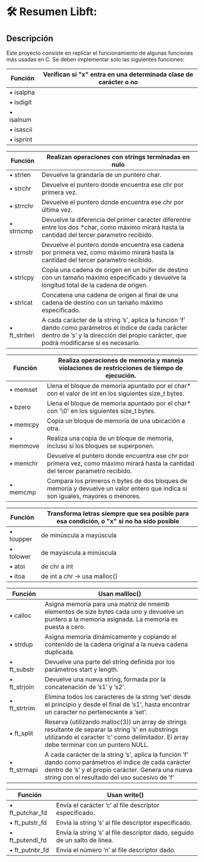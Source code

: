 # 🛠 Resumen Libft:

## Descripción 

Este proyecto consiste en replicar el funcionamiento de algunas funciones más usadas en C. 
Se deben implementar solo las siguientes funciones:


| Función  | Verifican si "x" entra en una determinada clase de carácter o no		|
|-------|-----------------------------------------------------------------------------------|
|• isalpha | |
|• isdigit | |
|• isalnum | |
|• isascii | |
|• isprint | |

| Función  | Realizan operaciones con strings terminadas en nulo		|
|-------|-----------------------------------------------------------------------------------|
|• strlen | Devuelve la grandaria de un puntero char. |
|• strchr | Devuelve el puntero donde encuentra ese chr por primera vez. |
|• strrchr | Devuelve el puntero donde encuentra ese chr por última vez.|
|• strncmp | Devuelve la diferencia del primer caracter diferentre entre los dos *char, como máximo mirará hasta la cantidad del tercer parametro recibido. |
|• strnstr | Devuelve el puntero donde encuentra esa cadena por primera vez, como máximo mirará hasta la cantidad del tercer parametro recibido. |
|• strlcpy | Copia una cadena de origen en un búfer de destino con un tamaño máximo especificado y devuelve la longitud total de la cadena de origen. |
|• strlcat | Concatena una cadena de origen al final de una cadena de destino con un tamaño máximo especificado. |
|• ft_striteri | A cada carácter de la string ’s’, aplica la función ’f’ dando como parámetros el índice de cada carácter dentro de ’s’ y la dirección del propio carácter, que podrá modificarse si es necesario. |

| Función  | Realiza operaciones de memoria y maneja violaciones de restricciones de tiempo de ejecución.		|
|-------|-----------------------------------------------------------------------------------|
|• memset | Llena el bloque de memoria apuntado por el char* con el valor de int en los siguientes size_t bytes.|
|• bzero | Llena el bloque de memoria apuntado por el char* con '\0' en los siguientes size_t bytes.|
|• memcpy | Copia un bloque de memoria de una ubicación a otra.
|• memmove | Realiza una copia de un bloque de memoria, incluso si los bloques se superponen.|
|• memchr | Devuelve el puntero donde encuentra ese chr por primera vez, como máximo mirará hasta la cantidad del tercer parametro recibido.|
|• memcmp | Compara los primeros n bytes de dos bloques de memoria y devuelve un valor entero que indica si son iguales, mayores o menores.|

| Función  | Transforma letras siempre que sea posible para esa condición, o "x" si no ha sido posible		|
|-------|-----------------------------------------------------------------------------------|
|• toupper | de minúscula a mayúscula |
|• tolower | de mayúscula a minúscula |
|• atoi | de chr a int |
|• itoa | de int a chr -> usa malloc() |

| Función  | Usan mallloc()			 				 			|
|-------|-----------------------------------------------------------------------------------|
|• calloc| Asigna memoria para una matriz de nmemb elementos de size bytes cada uno y devuelve un puntero a la memoria asignada. La memoria es puesta a cero.|
|• strdup| Asigna memoria dinámicamente y copiando el contenido de la cadena original a la nueva cadena duplicada.
|• ft_substr |  Devuelve una parte del string definida por los parámetros start y length.|
|• ft_strjoin| Devuelve una nueva string, formada por la concatenación de ’s1’ y ’s2’.|
|• ft_strtrim| Elimina todos los caracteres de la string ’set’ desde el principio y desde el final de ’s1’, hasta encontrar un caracter no perteneciente a ’set’.|
|• ft_split| Reserva (utilizando malloc(3)) un array de strings resultante de separar la string ’s’ en substrings utilizando el caracter ’c’ como delimitador. El array debe terminar con un puntero NULL.|
|• ft_strmapi| A cada carácter de la string ’s’, aplica la función ’f’ dando como parámetros el índice de cada carácter dentro de ’s’ y el propio carácter. Genera una nueva string con el resultado del uso sucesivo de ’f’|

| Función  | Usan write()														 			|
|-------|-----------------------------------------------------------------------------------| 
|• ft_putchar_fd| Envía el carácter ’c’ al file descriptor especificado.|
|• ft_putstr_fd| Envía la string ’s’ al file descriptor especificado.|
|• ft_putendl_fd| Envía la string ’s’ al file descriptor dado, seguido de un salto de línea.|
|• ft_putnbr_fd| Envía el número ’n’ al file descriptor dado.|

